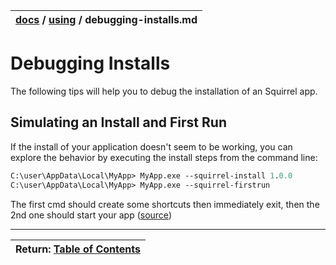 | [docs](..)  / [using](.) / debugging-installs.md
|:---|

# Debugging Installs

The following tips will help you to debug the installation of an Squirrel app.

## Simulating an Install and First Run

If the install of your application doesn't seem to be working, you can explore the behavior by executing the install steps from the command line:

~~~ps
C:\user\AppData\Local\MyApp> MyApp.exe --squirrel-install 1.0.0
C:\user\AppData\Local\MyApp> MyApp.exe --squirrel-firstrun
~~~

The first cmd should create some shortcuts then immediately exit, then the 2nd one should start your app ([source](https://github.com/Squirrel/Squirrel.Windows/issues/525))


---
| Return: [Table of Contents](../readme.md) |
|----|
